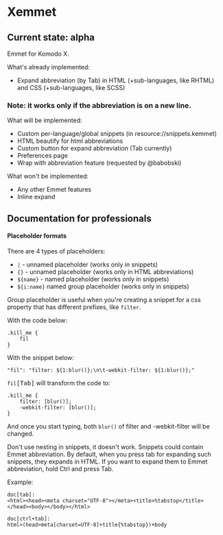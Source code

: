 Xemmet
======

## Current state: alpha

Emmet for Komodo X.

What's already implemented:

 * Expand abbreviation (by Tab) in HTML (+sub-languages, like RHTML) and
 CSS (+sub-languages, like SCSS)

### Note: it works only if the abbreviation is on a new line.

What will be implemented:

 * Custom per-language/global snippets (in resource://snippets.kemmet)
 * HTML beautify for html abbreviations
 * Custom button for expand abbreviation (Tab currently)
 * Preferences page
 * Wrap with abbreviation feature (requested by @babobski)

What won't be implemented:
 * Any other Emmet features
 * Inline expand

## Documentation for professionals

#### Placeholder formats

There are 4 types of placeholders:

 * `|` - unnamed placeholder (works only in snippets)
 * `{}` - unnamed placeholder (works only in HTML abbreviations)
 * `${name}` - named placeholder (works only in snippets)
 * `${i:name}` named group placeholder (works only in snippets)
 
Group placeholder is useful when you're creating a snippet for a css property
that has different prefixes, like `filter`.

With the code below:
```
.kill_me {
    fil
}
```

With the snippet below:

```
"fil": "filter: ${1:blur()};\n\t-webkit-filter: ${1:blur()};"
```

`fil`<kbd>[Tab]</kbd> will transform the code to:
```
.kill_me {
    filter: [blur()];
    -webkit-filter: [blur()];
}
```

And once you start typing, both `blur()` of filter and -webkit-filter will be
changed.

Don't use nesting in snippets, it doesn't work.
Snippets could contain Emmet abbreviation. By default, when you press tab
for expanding such snippets, they expands in HTML. If you want to expand them
to Emmet abbreviation, hold Ctrl and press Tab.

Example:

```
doc[tab]:
<html><head><meta charset="UTF-8"></meta><title>%tabstop</title></head><body></body></html>

doc[ctrl+tab]:
html>(head>meta[charset=UTF-8]+title{%tabstop})+body
```

